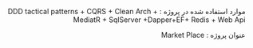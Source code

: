 <div dir="rtl" style="text-align: right;">
<p>
  موارد استفاده شده در پروژه :
  DDD tactical patterns + CQRS + Clean Arch + MediatR +  SqlServer +Dapper+EF+ Redis + Web Api
  </p>
  <p>عنوان پروژه : Market Place</p>
<p>
  
  </p>
